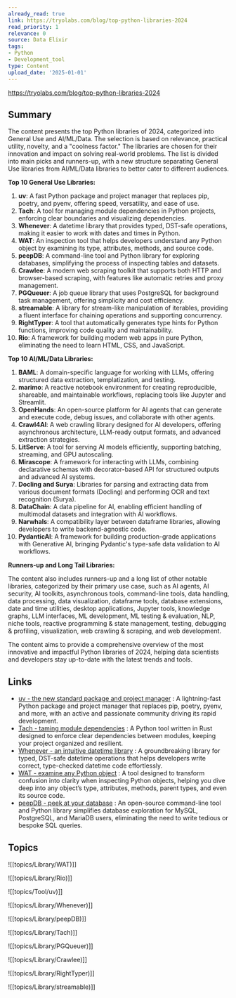 ```yaml
---
already_read: true
link: https://tryolabs.com/blog/top-python-libraries-2024
read_priority: 1
relevance: 0
source: Data Elixir
tags:
- Python
- Development_tool
type: Content
upload_date: '2025-01-01'
---
```


https://tryolabs.com/blog/top-python-libraries-2024
## Summary

The content presents the top Python libraries of 2024, categorized into General Use and AI/ML/Data. The selection is based on relevance, practical utility, novelty, and a "coolness factor." The libraries are chosen for their innovation and impact on solving real-world problems. The list is divided into main picks and runners-up, with a new structure separating General Use libraries from AI/ML/Data libraries to better cater to different audiences.

**Top 10 General Use Libraries:**

1. **uv**: A fast Python package and project manager that replaces pip, poetry, and pyenv, offering speed, versatility, and ease of use.
2. **Tach**: A tool for managing module dependencies in Python projects, enforcing clear boundaries and visualizing dependencies.
3. **Whenever**: A datetime library that provides typed, DST-safe operations, making it easier to work with dates and times in Python.
4. **WAT**: An inspection tool that helps developers understand any Python object by examining its type, attributes, methods, and source code.
5. **peepDB**: A command-line tool and Python library for exploring databases, simplifying the process of inspecting tables and datasets.
6. **Crawlee**: A modern web scraping toolkit that supports both HTTP and browser-based scraping, with features like automatic retries and proxy management.
7. **PGQueuer**: A job queue library that uses PostgreSQL for background task management, offering simplicity and cost efficiency.
8. **streamable**: A library for stream-like manipulation of iterables, providing a fluent interface for chaining operations and supporting concurrency.
9. **RightTyper**: A tool that automatically generates type hints for Python functions, improving code quality and maintainability.
10. **Rio**: A framework for building modern web apps in pure Python, eliminating the need to learn HTML, CSS, and JavaScript.

**Top 10 AI/ML/Data Libraries:**

1. **BAML**: A domain-specific language for working with LLMs, offering structured data extraction, templatization, and testing.
2. **marimo**: A reactive notebook environment for creating reproducible, shareable, and maintainable workflows, replacing tools like Jupyter and Streamlit.
3. **OpenHands**: An open-source platform for AI agents that can generate and execute code, debug issues, and collaborate with other agents.
4. **Crawl4AI**: A web crawling library designed for AI developers, offering asynchronous architecture, LLM-ready output formats, and advanced extraction strategies.
5. **LitServe**: A tool for serving AI models efficiently, supporting batching, streaming, and GPU autoscaling.
6. **Mirascope**: A framework for interacting with LLMs, combining declarative schemas with decorator-based API for structured outputs and advanced AI systems.
7. **Docling and Surya**: Libraries for parsing and extracting data from various document formats (Docling) and performing OCR and text recognition (Surya).
8. **DataChain**: A data pipeline for AI, enabling efficient handling of multimodal datasets and integration with AI workflows.
9. **Narwhals**: A compatibility layer between dataframe libraries, allowing developers to write backend-agnostic code.
10. **PydanticAI**: A framework for building production-grade applications with Generative AI, bringing Pydantic's type-safe data validation to AI workflows.

**Runners-up and Long Tail Libraries:**

The content also includes runners-up and a long list of other notable libraries, categorized by their primary use case, such as AI agents, AI security, AI toolkits, asynchronous tools, command-line tools, data handling, data processing, data visualization, dataframe tools, database extensions, date and time utilities, desktop applications, Jupyter tools, knowledge graphs, LLM interfaces, ML development, ML testing & evaluation, NLP, niche tools, reactive programming & state management, testing, debugging & profiling, visualization, web crawling & scraping, and web development.

The content aims to provide a comprehensive overview of the most innovative and impactful Python libraries of 2024, helping data scientists and developers stay up-to-date with the latest trends and tools.
## Links

- [uv - the new standard package and project manager](https://github.com/astral-sh/uv) : A lightning-fast Python package and project manager that replaces pip, poetry, pyenv, and more, with an active and passionate community driving its rapid development.
- [Tach - taming module dependencies](https://github.com/gauge-sh/tach) : A Python tool written in Rust designed to enforce clear dependencies between modules, keeping your project organized and resilient.
- [Whenever - an intuitive datetime library](https://github.com/ariebovenberg/whenever) : A groundbreaking library for typed, DST-safe datetime operations that helps developers write correct, type-checked datetime code effortlessly.
- [WAT - examine any Python object](https://github.com/igrek51/wat) : A tool designed to transform confusion into clarity when inspecting Python objects, helping you dive deep into any object’s type, attributes, methods, parent types, and even its source code.
- [peepDB - peek at your database](https://github.com/PeepDB-dev/peepdb) : An open-source command-line tool and Python library simplifies database exploration for MySQL, PostgreSQL, and MariaDB users, eliminating the need to write tedious or bespoke SQL queries.

## Topics

![[topics/Library/WAT)]]

![[topics/Library/Rio)]]

![[topics/Tool/uv)]]

![[topics/Library/Whenever)]]

![[topics/Library/peepDB)]]

![[topics/Library/Tach)]]

![[topics/Library/PGQueuer)]]

![[topics/Library/Crawlee)]]

![[topics/Library/RightTyper)]]

![[topics/Library/streamable)]]